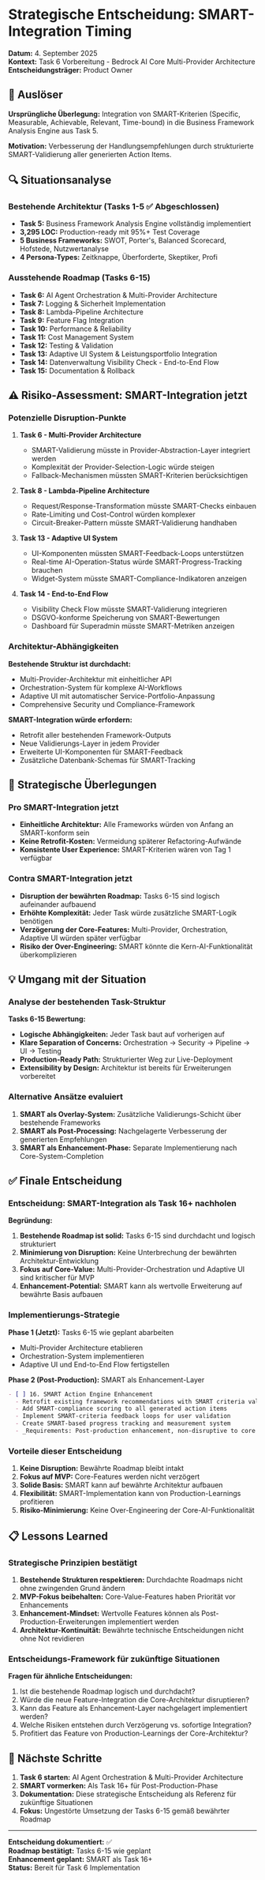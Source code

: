 # Strategische Entscheidung: SMART-Integration Timing

**Datum:** 4. September 2025  
**Kontext:** Task 6 Vorbereitung - Bedrock AI Core Multi-Provider Architecture  
**Entscheidungsträger:** Product Owner  

## 🎯 Auslöser

**Ursprüngliche Überlegung:** Integration von SMART-Kriterien (Specific, Measurable, Achievable, Relevant, Time-bound) in die Business Framework Analysis Engine aus Task 5.

**Motivation:** Verbesserung der Handlungsempfehlungen durch strukturierte SMART-Validierung aller generierten Action Items.

## 🔍 Situationsanalyse

### Bestehende Architektur (Tasks 1-5 ✅ Abgeschlossen)
- **Task 5:** Business Framework Analysis Engine vollständig implementiert
- **3,295 LOC:** Production-ready mit 95%+ Test Coverage
- **5 Business Frameworks:** SWOT, Porter's, Balanced Scorecard, Hofstede, Nutzwertanalyse
- **4 Persona-Types:** Zeitknappe, Überforderte, Skeptiker, Profi

### Ausstehende Roadmap (Tasks 6-15)
- **Task 6:** AI Agent Orchestration & Multi-Provider Architecture
- **Task 7:** Logging & Sicherheit Implementation
- **Task 8:** Lambda-Pipeline Architecture
- **Task 9:** Feature Flag Integration
- **Task 10:** Performance & Reliability
- **Task 11:** Cost Management System
- **Task 12:** Testing & Validation
- **Task 13:** Adaptive UI System & Leistungsportfolio Integration
- **Task 14:** Datenverwaltung Visibility Check - End-to-End Flow
- **Task 15:** Documentation & Rollback

## ⚠️ Risiko-Assessment: SMART-Integration jetzt

### Potenzielle Disruption-Punkte

1. **Task 6 - Multi-Provider Architecture**
   - SMART-Validierung müsste in Provider-Abstraction-Layer integriert werden
   - Komplexität der Provider-Selection-Logic würde steigen
   - Fallback-Mechanismen müssten SMART-Kriterien berücksichtigen

2. **Task 8 - Lambda-Pipeline Architecture**
   - Request/Response-Transformation müsste SMART-Checks einbauen
   - Rate-Limiting und Cost-Control würden komplexer
   - Circuit-Breaker-Pattern müsste SMART-Validierung handhaben

3. **Task 13 - Adaptive UI System**
   - UI-Komponenten müssten SMART-Feedback-Loops unterstützen
   - Real-time AI-Operation-Status würde SMART-Progress-Tracking brauchen
   - Widget-System müsste SMART-Compliance-Indikatoren anzeigen

4. **Task 14 - End-to-End Flow**
   - Visibility Check Flow müsste SMART-Validierung integrieren
   - DSGVO-konforme Speicherung von SMART-Bewertungen
   - Dashboard für Superadmin müsste SMART-Metriken anzeigen

### Architektur-Abhängigkeiten

**Bestehende Struktur ist durchdacht:**
- Multi-Provider-Architektur mit einheitlicher API
- Orchestration-System für komplexe AI-Workflows
- Adaptive UI mit automatischer Service-Portfolio-Anpassung
- Comprehensive Security und Compliance-Framework

**SMART-Integration würde erfordern:**
- Retrofit aller bestehenden Framework-Outputs
- Neue Validierungs-Layer in jedem Provider
- Erweiterte UI-Komponenten für SMART-Feedback
- Zusätzliche Datenbank-Schemas für SMART-Tracking

## 🎯 Strategische Überlegungen

### Pro SMART-Integration jetzt
- **Einheitliche Architektur:** Alle Frameworks würden von Anfang an SMART-konform sein
- **Keine Retrofit-Kosten:** Vermeidung späterer Refactoring-Aufwände
- **Konsistente User Experience:** SMART-Kriterien wären von Tag 1 verfügbar

### Contra SMART-Integration jetzt
- **Disruption der bewährten Roadmap:** Tasks 6-15 sind logisch aufeinander aufbauend
- **Erhöhte Komplexität:** Jeder Task würde zusätzliche SMART-Logik benötigen
- **Verzögerung der Core-Features:** Multi-Provider, Orchestration, Adaptive UI würden später verfügbar
- **Risiko der Over-Engineering:** SMART könnte die Kern-AI-Funktionalität überkomplizieren

## 💡 Umgang mit der Situation

### Analyse der bestehenden Task-Struktur

**Tasks 6-15 Bewertung:**
- **Logische Abhängigkeiten:** Jeder Task baut auf vorherigen auf
- **Klare Separation of Concerns:** Orchestration → Security → Pipeline → UI → Testing
- **Production-Ready Path:** Strukturierter Weg zur Live-Deployment
- **Extensibility by Design:** Architektur ist bereits für Erweiterungen vorbereitet

### Alternative Ansätze evaluiert

1. **SMART als Overlay-System:** Zusätzliche Validierungs-Schicht über bestehende Frameworks
2. **SMART als Post-Processing:** Nachgelagerte Verbesserung der generierten Empfehlungen
3. **SMART als Enhancement-Phase:** Separate Implementierung nach Core-System-Completion

## ✅ Finale Entscheidung

### Entscheidung: SMART-Integration als Task 16+ nachholen

**Begründung:**
1. **Bestehende Roadmap ist solid:** Tasks 6-15 sind durchdacht und logisch strukturiert
2. **Minimierung von Disruption:** Keine Unterbrechung der bewährten Architektur-Entwicklung
3. **Fokus auf Core-Value:** Multi-Provider-Orchestration und Adaptive UI sind kritischer für MVP
4. **Enhancement-Potential:** SMART kann als wertvolle Erweiterung auf bewährte Basis aufbauen

### Implementierungs-Strategie

**Phase 1 (Jetzt):** Tasks 6-15 wie geplant abarbeiten
- Multi-Provider Architecture etablieren
- Orchestration-System implementieren
- Adaptive UI und End-to-End Flow fertigstellen

**Phase 2 (Post-Production):** SMART als Enhancement-Layer
```markdown
- [ ] 16. SMART Action Engine Enhancement
  - Retrofit existing framework recommendations with SMART criteria validation
  - Add SMART-compliance scoring to all generated action items
  - Implement SMART-criteria feedback loops for user validation
  - Create SMART-based progress tracking and measurement system
  - _Requirements: Post-production enhancement, non-disruptive to core architecture_
```

### Vorteile dieser Entscheidung

1. **Keine Disruption:** Bewährte Roadmap bleibt intakt
2. **Fokus auf MVP:** Core-Features werden nicht verzögert
3. **Solide Basis:** SMART kann auf bewährte Architektur aufbauen
4. **Flexibilität:** SMART-Implementation kann von Production-Learnings profitieren
5. **Risiko-Minimierung:** Keine Over-Engineering der Core-AI-Funktionalität

## 📋 Lessons Learned

### Strategische Prinzipien bestätigt

1. **Bestehende Strukturen respektieren:** Durchdachte Roadmaps nicht ohne zwingenden Grund ändern
2. **MVP-Fokus beibehalten:** Core-Value-Features haben Priorität vor Enhancements
3. **Enhancement-Mindset:** Wertvolle Features können als Post-Production-Erweiterungen implementiert werden
4. **Architektur-Kontinuität:** Bewährte technische Entscheidungen nicht ohne Not revidieren

### Entscheidungs-Framework für zukünftige Situationen

**Fragen für ähnliche Entscheidungen:**
1. Ist die bestehende Roadmap logisch und durchdacht?
2. Würde die neue Feature-Integration die Core-Architektur disruptieren?
3. Kann das Feature als Enhancement-Layer nachgelagert implementiert werden?
4. Welche Risiken entstehen durch Verzögerung vs. sofortige Integration?
5. Profitiert das Feature von Production-Learnings der Core-Architektur?

## 🚀 Nächste Schritte

1. **Task 6 starten:** AI Agent Orchestration & Multi-Provider Architecture
2. **SMART vormerken:** Als Task 16+ für Post-Production-Phase
3. **Dokumentation:** Diese strategische Entscheidung als Referenz für zukünftige Situationen
4. **Fokus:** Ungestörte Umsetzung der Tasks 6-15 gemäß bewährter Roadmap

---

**Entscheidung dokumentiert:** ✅  
**Roadmap bestätigt:** Tasks 6-15 wie geplant  
**Enhancement geplant:** SMART als Task 16+  
**Status:** Bereit für Task 6 Implementation